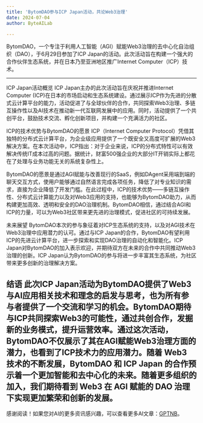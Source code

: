```yaml
---
title: 'BytomDAO参与ICP Japan活动，共论Web3治理'
date: 2024-07-04
author: ByteAILab

---
```


BytomDAO，一个专注于利用人工智能（AGI）赋能Web3治理的去中心化自治组织（DAO），于6月29日参加了ICP Japan的活动。此次活动旨在构建一个强大的合作伙伴生态系统，并在日本乃至亚洲地区推广Internet Computer（ICP）技术。

---


ICP Japan活动概览
ICP Japan主办的此次活动旨在庆祝并推进Internet Computer (ICP)在日本的市场启动和生态系统建设。通过展示ICP作为先进的分散式云计算平台的能力，活动促进了与全球伙伴的合作，共同探索Web3治理、多链互操作性以及AI技术在推动新一代互联网发展中的应用。同时，活动提供了一个共创平台，鼓励技术交流、孵化创新项目，并构建一个充满活力的社区。

ICP的技术优势与BytomDAO的愿景
ICP（Internet Computer Protocol）凭借其独特的分布式云计算平台，为企业级应用提供了一个既安全又高度可扩展的Web3解决方案。在本次活动中，ICP指出：对于企业来说，ICP的分布式特性可以有效解决传统IT成本过高的问题。据统计，财富500强企业的大部分IT开销实际上都花在了处理与业务功能无关的系统复杂性上。

BytomDAO的愿景是通过AGI赋能与改善现行的SaaS，例如DAgent采用端到端的聊天交互方式，使用户能够通过自然语言完成各项任务，降低了对专业知识的需求，直接为企业降低了开发门槛。在此过程中，ICP的技术优势——多链互操作性、分布式云计算能力以及对Web3应用的支持，也能够为BytomDAO助力，从而构建更加高效、透明和安全的DAO治理机制。BytomDAO相信，通过结合AGI和ICP的力量，可以为Web3社区带来更先进的治理模式，促进社区的可持续发展。

未来展望
BytomDAO本次的参与象征着对ICP生态系统的支持，以及对AGI技术在Web3治理中应用潜力的认可。通过与ICP Japan的合作，BytomDAO有望利用ICP的先进云计算平台，进一步探索和实现DAO治理的自动化和智能化。ICP Japan对BytomDAO的加入表示欢迎，并期待双方在未来的合作中共同推动Web3治理的创新。ICP Japan认为BytomDAO的参与将进一步丰富其生态系统，为社区带来更多创新的治理解决方案。

结语
此次ICP Japan活动为BytomDAO提供了Web3与AI应用相关技术和理念的启发与思考，也为所有参与者提供了一个交流和学习的机会。BytomDAO期待与ICP共同探索Web3的可能性，通过共创合作，发掘新的业务模式，提升运营效率。通过这次活动，BytomDAO不仅展示了其在AGI赋能Web3治理方面的潜力，也看到了ICP技术力的应用潜力。随着 Web3 技术的不断发展，BytomDAO 和 ICP Japan 的合作预示着一个更加智能和去中心化的未来。随着更多组织的加入，我们期待看到 Web3 在 AGI 赋能的 DAO 治理下实现更加繁荣和创新的发展。
---
感谢阅读！如果您对AI的更多资讯感兴趣，可以查看更多AI文章：[GPTNB](https://gptnb.com)。